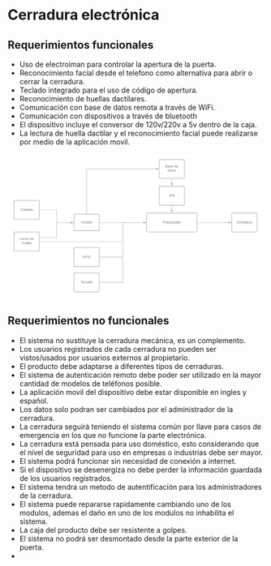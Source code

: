# Cerradura electrónica


## Requerimientos funcionales
* Uso de electroiman para controlar la apertura de la puerta.
* Reconocimiento facial desde el telefono como alternativa para abrir o cerrar la cerradura.
* Teclado integrado para el uso de código de apertura.
* Reconocimiento de huellas dactilares.
* Comunicación con base de datos remota a través de WiFi.
* Comunicación con dispositivos a través de bluetooth
* El dispositivo incluye el conversor de 120v/220v a 5v dentro de la caja.
* La lectura de huella dactilar y el reconocimiento facial puede realizarse por medio de la aplicación movil.

![alt text](/diagrama_de_bloques.png)

## Requerimientos no funcionales
* El sistema no sustituye la cerradura mecánica, es un complemento.
* Los usuarios registrados de cada cerradura no pueden ser vistos/usados por usuarios externos al propietario.
* El producto debe adaptarse a diferentes tipos de cerraduras.
* El sistema de autenticación remoto debe poder ser utilizado en la mayor cantidad de modelos de teléfonos posible.
* La aplicación movil del dispositivo debe estar disponible en ingles y español.
* Los datos solo podran ser cambiados por el administrador de la cerradura.
* La cerradura seguirá teniendo el sistema común por llave para casos de emergencia en los que no funcione la parte electrónica.
* La cerradura está pensada para uso doméstico, esto considerando que el nivel de seguridad para uso en empresas o industrias debe ser mayor.
* El sistema podrá funcionar sin necesidad de conexión a internet.
* Si el dispositivo se desenergiza no debe perder la información guardada de los usuarios registrados.
* El sistema tendra un metodo de autentificación para los administradores de la cerradura.
* El sistema puede repararse rapidamente cambiando uno de los modulos, ademas el daño en uno de los modulos no inhabilita el sistema.
* La caja del producto debe ser resistente a golpes.
* El sistema no podrá ser desmontado desde la parte exterior de la puerta.
* 

